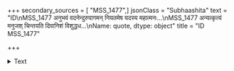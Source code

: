 +++
secondary_sources = [ "MSS_1477",]
jsonClass = "Subhaashita"
text = "ID\nMSS_1477    अनुभवं वदनेन्दुरुपागमन् नियतमेष यदस्य महात्मनः...\nMSS_1477    अन्यत्कृत्यं मनुजश् चिन्तयति दिवानिशं विशुद्धध...\nName: quote, dtype: object"
title = "ID MSS_1477"

+++

<details><summary>Text</summary>

ID
MSS_1477    अनुभवं वदनेन्दुरुपागमन् नियतमेष यदस्य महात्मनः...
MSS_1477    अन्यत्कृत्यं मनुजश् चिन्तयति दिवानिशं विशुद्धध...
Name: quote, dtype: object
</details>
